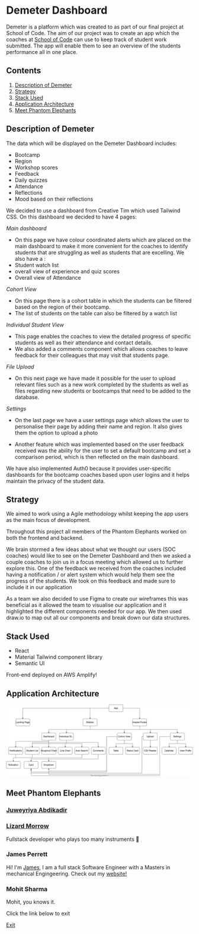 # Demeter Dashboard

Demeter is a platform which was created to as part of our final project at School of Code. The aim of our project was to create an app which the coaches at [School of Code](https://www.schoolofcode.co.uk/) can use to keep track of student work submitted. The app will enable them to see an overview of the students performance all in one place.

## Contents

1. [Description of Demeter](#description-of-demeter)
2. [Strategy](#strategy)
3. [Stack Used](#stack-used)
4. [Application Architecture](#application-architecture)
5. [Meet Phantom Elephants](#meet-phantom-elephants)

## Description of Demeter

The data which will be displayed on the Demeter Dashboard includes:

- Bootcamp
- Region
- Workshop scores
- Feedback
- Daily quizzes
- Attendance
- Reflections
- Mood based on their reflections

We decided to use a dashboard from Creative Tim which used Tailwind CSS. On this dashboard we decided to have 4 pages:

_*Main dashboard*_

- On this page we have colour coordinated alerts which are placed on the main dashboard to make it more convenient for the coaches to identify students that are struggling as well as students that are excelling.
  We also have a :
- Student watch list
- overall view of experience and quiz scores
- Overall view of Attendance

_*Cohort View*_

- On this page there is a cohort table in which the students can be filtered based on the region of their bootcamp.
- The list of students on the table can also be filtered by a watch list

_*Individual Student View*_

- This page enables the coaches to view the detailed progress of specific students as well as their attendance and contact details.
- We also added a comments component which allows coaches to leave feedback for their colleagues that may visit that students page.

_*File Upload*_

- On this next page we have made it possible for the user to upload relevant files such as a new work completed by the students as well as files regarding new students or bootcamps that need to be added to the database.

_*Settings*_

- On the last page we have a user settings page which allows the user to personalise their page by adding their name and region. It also gives them the option to upload a photo

- Another feature which was implemented based on the user feedback received was the ability for the user to set a default bootcamp and set a comparison period, which is then reflected on the main dashboard.

We have also implemented Auth0 because it provides user-specific dashboards for the bootcamp coaches based upon user logins and it helps maintain the privacy of the student data.

## Strategy

We aimed to work using a Agile methodology whilst keeping the app users as the main focus of development.

Throughout this project all members of the Phantom Elephants worked on both the frontend and backend.

We brain stormed a few ideas about what we thought our users (SOC coaches) would like to see on the Demeter Dashboard and then we asked a couple coaches to join us in a focus meeting which allowed us to further explore this. One of the feedback we received from the coaches included having a notification / or alert system which would help them see the progress of the students. We took on this feedback and made sure to include it in our application

As a team we also decided to use Figma to create our wireframes this was beneficial as it allowed the team to visualise our application and it highlighted the different components needed for our app. We then used draw.io to map out all our components and break down our data structures.

## Stack Used

- React
- Material Tailwind component library
- Semantic UI

Front-end deployed on AWS Amplify!

## Application Architecture

![Diagram showing how each component relates to the others](./tree.svg)

## Meet Phantom Elephants

### [Juweyriya Abdikadir](https://github.com/Juweyriya)

### [Lizard Morrow](https://github.com/onlyasmalllizard)

Fullstack developer who plays too many instruments 🎻

### James Perrett

Hi! I'm [James](https://github.com/PerrettJ4), I am a full stack Software Engineer with a Masters in mechanical Engingeering. Check out my [website!](https://perrettj4.netlify.app/)

### Mohit Sharma

Mohit, you knows it.

Click the link below to exit

[Exit](https://github.com/Ratmsunny)
